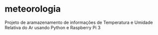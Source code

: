 # meteorologia
Projeto de aramazenamento de informações de Temperatura e Umidade Relativa do Ar usando Python e Raspberry Pi 3
